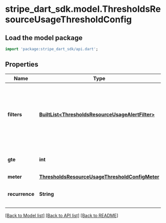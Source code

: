 # stripe_dart_sdk.model.ThresholdsResourceUsageThresholdConfig

## Load the model package
```dart
import 'package:stripe_dart_sdk/api.dart';
```

## Properties
Name | Type | Description | Notes
------------ | ------------- | ------------- | -------------
**filters** | [**BuiltList&lt;ThresholdsResourceUsageAlertFilter&gt;**](ThresholdsResourceUsageAlertFilter.md) | The filters allow limiting the scope of this usage alert. You can only specify up to one filter at this time. | [optional] 
**gte** | **int** | The value at which this alert will trigger. | 
**meter** | [**ThresholdsResourceUsageThresholdConfigMeter**](ThresholdsResourceUsageThresholdConfigMeter.md) |  | 
**recurrence** | **String** | Defines how the alert will behave. | 

[[Back to Model list]](../README.md#documentation-for-models) [[Back to API list]](../README.md#documentation-for-api-endpoints) [[Back to README]](../README.md)



